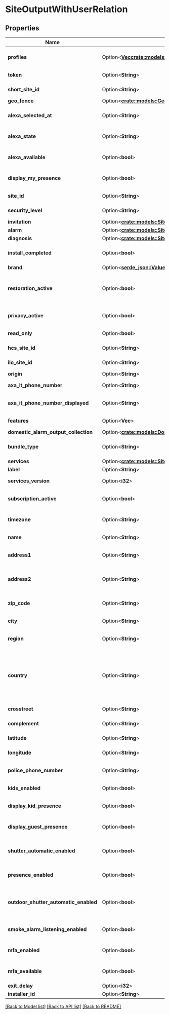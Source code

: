# SiteOutputWithUserRelation

## Properties

Name | Type | Description | Notes
------------ | ------------- | ------------- | -------------
**profiles** | Option<[**Vec<crate::models::UserSiteProfile>**](UserSiteProfile.md)> | Profiles of user for this site. | [optional]
**token** | Option<**String**> | Camera token. | [optional]
**short_site_id** | Option<**String**> | Short site identifier. | [optional]
**geo_fence** | Option<[**crate::models::GeoFenceOutput**](GeoFenceOutput.md)> |  | [optional]
**alexa_selected_at** | Option<**String**> | Alexa selection datetime. | [optional]
**alexa_state** | Option<**String**> | Alexa configuration state. | [optional]
**alexa_available** | Option<**bool**> | Alexa availability on the site. | [optional]
**display_my_presence** | Option<**bool**> | Status of presence's user. | [optional]
**site_id** | Option<**String**> | Site identifier. | [optional]
**security_level** | Option<**String**> | Site security level. | [optional]
**invitation** | Option<[**crate::models::SiteInvitationOutput**](SiteInvitationOutput.md)> |  | [optional]
**alarm** | Option<[**crate::models::SiteAlarm**](SiteAlarm.md)> |  | [optional]
**diagnosis** | Option<[**crate::models::SiteDiagnosis**](SiteDiagnosis.md)> |  | [optional]
**install_completed** | Option<**bool**> | Install completed flag. | [optional]
**brand** | Option<[**serde_json::Value**](.md)> | Brand. | [optional]
**restoration_active** | Option<**bool**> | Is a Plug configuration currently being backed up? | [optional]
**privacy_active** | Option<**bool**> | Privacy current status. | [optional]
**read_only** | Option<**bool**> | Read only status. | [optional]
**hcs_site_id** | Option<**String**> | HCS site identifier. | [optional]
**ilo_site_id** | Option<**String**> | ILO site identifier. | [optional]
**origin** | Option<**String**> | Site origin. | [optional]
**axa_it_phone_number** | Option<**String**> | Axa IT phone number. | [optional]
**axa_it_phone_number_displayed** | Option<**String**> | Axa IT phone number formatted. | [optional]
**features** | Option<**Vec<String>**> | Features enabled. | [optional]
**domestic_alarm_output_collection** | Option<[**crate::models::DomesticAlarmOutputCollection**](DomesticAlarmOutputCollection.md)> |  | [optional]
**bundle_type** | Option<**String**> | Bundle type for  ILO. | [optional][default to Home]
**services** | Option<[**crate::models::SiteServicesOutput**](SiteServicesOutput.md)> |  | [optional]
**label** | Option<**String**> | Site label. | [optional]
**services_version** | Option<**i32**> | Site Services Version. | [optional]
**subscription_active** | Option<**bool**> | Is site subscription active. | [optional]
**timezone** | Option<**String**> | Timezone of the site location. | [optional]
**name** | Option<**String**> | Name of the site location. | [optional]
**address1** | Option<**String**> | Address of the site location. | [optional]
**address2** | Option<**String**> | Address complement of the site location. | [optional]
**zip_code** | Option<**String**> | Post code of the site location. | [optional]
**city** | Option<**String**> | City of the site location. | [optional]
**region** | Option<**String**> | Region/State of the site location. | [optional]
**country** | Option<**String**> | Country code of the site location (uppercase two-letter ISO-3166-1 alpha-2 code). | [optional]
**crosstreet** | Option<**String**> | Cross street details. | [optional]
**complement** | Option<**String**> | Address complement. | [optional]
**latitude** | Option<**String**> | Address latitude. | [optional]
**longitude** | Option<**String**> | Address longitude. | [optional]
**police_phone_number** | Option<**String**> | Police phone number of the site area. | [optional]
**kids_enabled** | Option<**bool**> | Enable KIDS feature. | [optional]
**display_kid_presence** | Option<**bool**> | Display presence for Kids. | [optional]
**display_guest_presence** | Option<**bool**> | Display presence for guests. | [optional]
**shutter_automatic_enabled** | Option<**bool**> | Enable automatic shutter (for cameras). | [optional]
**presence_enabled** | Option<**bool**> | Enable user presence display. | [optional]
**outdoor_shutter_automatic_enabled** | Option<**bool**> | Disabled surveillance on disarm (for cameras). | [optional]
**smoke_alarm_listening_enabled** | Option<**bool**> | Enable smoke alarm detection. | [optional]
**mfa_enabled** | Option<**bool**> | Enable Myfox Around. | [optional]
**mfa_available** | Option<**bool**> | Myfox Around  Feature. | [optional]
**exit_delay** | Option<**i32**> |  | [optional]
**installer_id** | Option<**String**> | Installer Id. | [optional]

[[Back to Model list]](../README.md#documentation-for-models) [[Back to API list]](../README.md#documentation-for-api-endpoints) [[Back to README]](../README.md)



